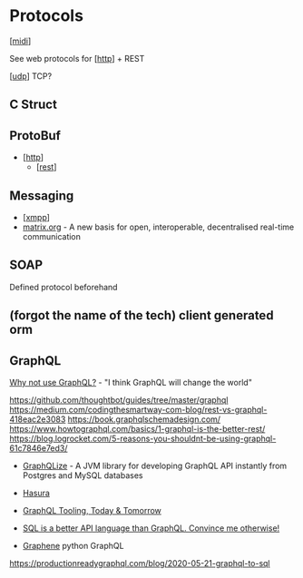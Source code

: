 Protocols
=========

[[midi]]

See web protocols for [[http]] + REST

[[udp]]
TCP?

C Struct
--------


ProtoBuf
--------


* [[http]]
    * [[rest]]



Messaging
---------

* [[xmpp]]
* [matrix.org](https://www.matrix.org/docs/projects/try-matrix-now) - A new basis for open, interoperable, decentralised real-time communication


SOAP
----
Defined protocol beforehand


(forgot the name of the tech) client generated orm
--------------------------------------------------




GraphQL
-------

[Why not use GraphQL?](https://wundergraph.com/blog/why_not_use_graphql) - "I think GraphQL will change the world"

https://github.com/thoughtbot/guides/tree/master/graphql
https://medium.com/codingthesmartway-com-blog/rest-vs-graphql-418eac2e3083
https://book.graphqlschemadesign.com/
https://www.howtographql.com/basics/1-graphql-is-the-better-rest/
https://blog.logrocket.com/5-reasons-you-shouldnt-be-using-graphql-61c7846e7ed3/

* [GraphQLize](https://www.graphqlize.org/) - A JVM library for developing GraphQL API instantly from Postgres and MySQL databases
* [Hasura](https://hasura.io/)

* [GraphQL Tooling, Today & Tomorrow](https://www.youtube.com/watch?v=JilN_PvQOqs)

* [SQL is a better API language than GraphQL. Convince me otherwise!](https://twitter.com/simonw/status/1250803209871847426)

* [Graphene](https://graphene-python.org/) python GraphQL

https://productionreadygraphql.com/blog/2020-05-21-graphql-to-sql

[//begin]: # "Autogenerated link references for markdown compatibility"
[midi]: midi.md "Midi"
[http]: http.md "HTTP"
[udp]: udp.md "UDP"
[rest]: rest.md "rest"
[xmpp]: xmpp.md "XMPP"
[//end]: # "Autogenerated link references"
